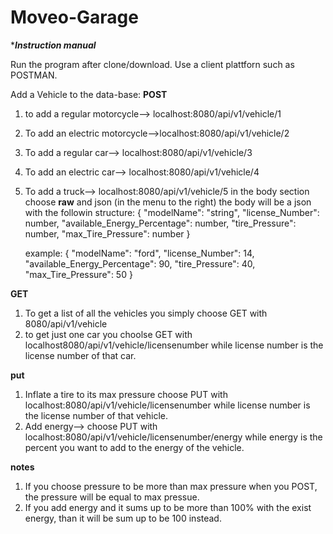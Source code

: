 # Moveo-Garage
****Instruction manual***

Run the program after clone/download.
Use a client plattforn such as POSTMAN.

Add a Vehicle to the data-base:
  **POST**
  1. to add a regular motorcycle--> localhost:8080/api/v1/vehicle/1
  2. To add an electric motorcycle-->localhost:8080/api/v1/vehicle/2
  3. To add a regular car--> localhost:8080/api/v1/vehicle/3
  4. To add an electric car--> localhost:8080/api/v1/vehicle/4
  5. To add a truck--> localhost:8080/api/v1/vehicle/5
  in the body section choose **raw** and json (in the menu to the right)
  the body will be a json with the followin structure:
      {
      "modelName": "string",
      "license_Number": number,
      "available_Energy_Percentage": number,
      "tire_Pressure": number,
      "max_Tire_Pressure": number
      }
      
      example:
      {
        "modelName": "ford",
        "license_Number": 14,
        "available_Energy_Percentage": 90,
        "tire_Pressure": 40,
        "max_Tire_Pressure": 50
      }
      
  **GET**
  1. To get a list of all the vehicles you simply choose GET with 8080/api/v1/vehicle
  2. to get just one car you choolse GET with localhost8080/api/v1/vehicle/licensenumber while license number is the license number of that car.

  **put**
  1. Inflate a tire to its max pressure choose PUT with localhost:8080/api/v1/vehicle/licensenumber while license number is the license number of that vehicle.
  2. Add energy--> choose PUT with localhost:8080/api/v1/vehicle/licensenumber/energy while energy is the percent you want to add to the energy of the vehicle.
 
 
 **notes**
 1. If you choose pressure to be more than max pressure when you POST, the pressure will be equal to max pressue.
 2. If you add energy and it sums up to be more than 100% with the exist energy, than it will be sum up to be 100 instead.
      
      
